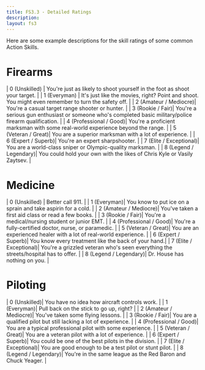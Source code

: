 ```yaml
---
title: FS3.3 - Detailed Ratings
description:
layout: fs3
---
```


Here are some example descriptions for the skill ratings of some common Action Skills.

# Firearms

| 0 (Unskilled) | You're just as likely to shoot yourself in the foot as shoot your target. |
| 1 (Everyman) | It's just like the movies, right?  Point and shoot.  You might even remember to turn the safety off. |
| 2 (Amateur / Mediocre)| You're a casual target range shooter or hunter. |
| 3 (Rookie / Fair)| You're a serious gun enthusiast or someone who's completed basic military/police firearm qualification. |
| 4 (Professional / Good)| You're a proficient marksman with some real-world experience beyond the range. |
| 5 (Veteran / Great)| You are a superior marksman with a lot of experience. |
| 6 (Expert / Superb)| You're an expert sharpshooter. |
| 7 (Elite / Exceptional)| You are a world-class sniper or Olympic-quality marksman. |
| 8 (Legend / Legendary)| You could hold your own with the likes of Chris Kyle or Vasily Zaytsev. |


# Medicine

| 0 (Unskilled) | Better call 911. |
| 1 (Everyman)| You know to put ice on a sprain and take aspirin for a cold. |
| 2 (Amateur / Mediocre)| You've taken a first aid class or read a few books. |
| 3 (Rookie / Fair)| You're a medical/nursing student or junior EMT. |
| 4 (Professional / Good)| You're a fully-certified doctor, nurse, or paramedic.  |
| 5 (Veteran / Great)| You are an experienced healer with a lot of real-world experience. |
| 6 (Expert / Superb)| You know every treatment like the back of your hand.|
| 7 (Elite / Exceptional)| You're a grizzled veteran who's seen everything the streets/hospital has to offer. |
| 8 (Legend / Legendary)| Dr. House has nothing on you. |

# Piloting

| 0 (Unskilled)| You have no idea how aircraft controls work. |
| 1 (Everyman)| Pull back on the stick to go up, right? |
| 2 (Amateur / Mediocre)| You've taken some flying lessons. |
| 3 (Rookie / Fair)| You are a qualified pilot but still lacking a lot of experience. |
| 4 (Professional / Good)| You are a typical professional pilot with some experience. |
| 5 (Veteran / Great)| You are a veteran pilot with a lot of experience. |
| 6 (Expert / Superb)| You could be one of the best pilots in the division. |
| 7 (Elite / Exceptional)| You are good enough to be a test pilot or stunt pilot.  |
| 8 (Legend / Legendary)| You're in the same league as the Red Baron and Chuck Yeager. |

